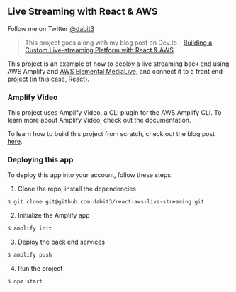 ## Live Streaming with React & AWS

Follow me on Twitter [@dabit3](https://twitter.com/dabit3)

> This project goes along with my blog post on Dev.to - [Building a Custom Live-streaming Platform with React & AWS]()

This project is an example of how to deploy a live streaming back end using AWS Amplify and [AWS Elemental MediaLive](https://aws.amazon.com/medialive/), and connect it to a front end project (in this case, React).

### Amplify Video

This project uses Amplify Video, a CLI plugin for the AWS Amplify CLI. To learn more about Amplify Video, check out the documentation.

To learn how to build this project from scratch, check out the blog post [here]().

### Deploying this app

To deploy this app into your account, follow these steps.

1. Clone the repo, install the dependencies

```sh
$ git clone git@github.com:dabit3/react-aws-live-streaming.git
```

2. Initialize the Amplify app

```sh
$ amplify init
```

3. Deploy the back end services

```sh
$ amplify push
```

4. Run the project

```sh
$ npm start
```